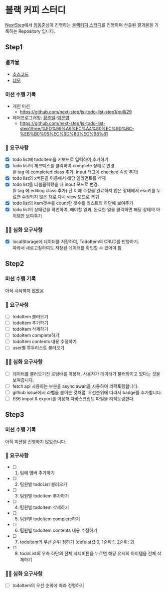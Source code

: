 # 블랙 커피 스터디

[NextStep](https://edu.nextstep.camp/)에서
[임동준](https://github.com/eastjun)님이 진행하는
[블랙커피 스터디](https://edu.nextstep.camp/c/L1Ma1gyX/)를 진행하며
산출된 결과물을 기록하는 Repository 입니다.

## Step1

### 결과물

- [소스코드](./step1)
- [데모](https://junilhwang.github.io/black-coffee-study/step1/index.html)

### 미션 수행 기록

- 개인 미션
  - https://github.com/next-step/js-todo-list-step1/pull/29
- 페어프로그래밍: [황준일](https://github.com/junilhwang)-[박은영](https://github.com/eyabc)
  - https://github.com/next-step/js-todo-list-step1/tree/%ED%99%A9%EC%A4%80%EC%9D%BC-%EB%B0%95%EC%9D%80%EC%98%81

### 🎯 요구사항

- [X] todo list에 todoItem을 키보드로 입력하여 추가하기
- [X] todo list의 체크박스를 클릭하여 complete 상태로 변경.\
  (li tag 에 completed class 추가, input 태그에 checked 속성 추가)
- [X] todo list의 x버튼을 이용해서 해당 엘리먼트를 삭제
- [X] todo list를 더블클릭했을 때 input 모드로 변경.\
  (li tag 에 editing class 추가) 단 이때 수정을 완료하지 않은 상태에서 esc키를 누르면 수정되지 않은 채로 다시 view 모드로 복귀
- [X] todo list의 item갯수를 count한 갯수를 리스트의 하단에 보여주기
- [X] todo list의 상태값을 확인하여, 해야할 일과, 완료한 일을 클릭하면 해당 상태의 아이템만 보여주기

### 🎯🎯 심화 요구사항

- [X] localStorage에 데이터를 저장하여, TodoItem의 CRUD를 반영하기.\
  따라서 새로고침하여도 저장된 데이터를 확인할 수 있어야 함

## Step2

### 미션 수행 기록

아직 시작하지 않았음

### 🎯 요구사항

- [ ] todoItem 불러오기
- [ ] todoItem 추가하기
- [ ] todoItem 삭제하기
- [ ] todoItem complete하기
- [ ] todoItem contents 내용 수정하기
- [ ] user별 투두리스트 불러오기

### 🎯🎯 심화 요구사항

- [ ] 데이터를 불러오기전 로딩바를 이용해, 사용자가 데이터가 불러와지고 있다는 것을 보여줍니다.
- [ ] fetch api 사용하는 부분을 async await을 사용하여 리팩토링합니다.
- [ ] github issue에서 라벨을 붙이는 것처럼, 우선순위에 따라서 badge를 추가합니다.
- [ ] ES6 impot & export를 이용해 자바스크립트 파일을 리팩토링한다.

## Step3

### 미션 수행 기록

아직 미션을 진행하지 않았습니다.

### 🎯 요구사항

- [ ] 1. 팀에 멤버 추가하기
- [ ] 2. 팀원별 todoList 불러오기
- [ ] 3. 팀원별 todoItem 추가하기
- [ ] 4. 팀원별 todoItem 삭제하기
- [ ] 5. 팀원별 todoItem complete하기
- [ ] 6. 팀원별 todoItem contents 내용 수정하기
- [ ] 7. todoItem의 우선 순위 정하기 (defulat값:0, 1순위:1, 2순위: 2)
- [ ] 8. todoList의 우측 하단의 전체 삭제버튼을 누르면 해당 유저의 아이템을 전체 삭제하기

### 🎯🎯 심화 요구사항

- [ ] todoItem의 우선 순위에 따라 정렬하기

